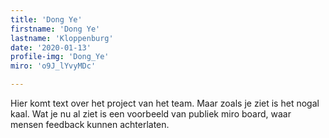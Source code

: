 ```yaml
---
title: 'Dong Ye'
firstname: 'Dong Ye'
lastname: 'Kloppenburg'
date: '2020-01-13'
profile-img: 'Dong_Ye'
miro: 'o9J_lYvyMDc'

---
```


Hier komt text over het project van het team. Maar zoals je ziet is het nogal kaal. Wat je nu al ziet is een voorbeeld van publiek miro board, waar mensen feedback kunnen achterlaten.

